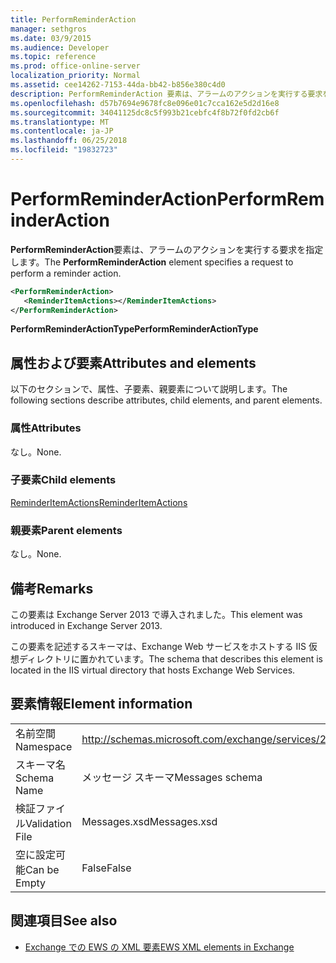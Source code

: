 ```yaml
---
title: PerformReminderAction
manager: sethgros
ms.date: 03/9/2015
ms.audience: Developer
ms.topic: reference
ms.prod: office-online-server
localization_priority: Normal
ms.assetid: cee14262-7153-44da-bb42-b856e380c4d0
description: PerformReminderAction 要素は、アラームのアクションを実行する要求を指定します。
ms.openlocfilehash: d57b7694e9678fc8e096e01c7cca162e5d2d16e8
ms.sourcegitcommit: 34041125dc8c5f993b21cebfc4f8b72f0fd2cb6f
ms.translationtype: MT
ms.contentlocale: ja-JP
ms.lasthandoff: 06/25/2018
ms.locfileid: "19832723"
---
```

# <a name="performreminderaction"></a><span data-ttu-id="5bb78-103">PerformReminderAction</span><span class="sxs-lookup"><span data-stu-id="5bb78-103">PerformReminderAction</span></span>

<span data-ttu-id="5bb78-104">**PerformReminderAction**要素は、アラームのアクションを実行する要求を指定します。</span><span class="sxs-lookup"><span data-stu-id="5bb78-104">The **PerformReminderAction** element specifies a request to perform a reminder action.</span></span> 
  
```XML
<PerformReminderAction>
   <ReminderItemActions></ReminderItemActions>
</PerformReminderAction>
```

 <span data-ttu-id="5bb78-105">**PerformReminderActionType**</span><span class="sxs-lookup"><span data-stu-id="5bb78-105">**PerformReminderActionType**</span></span>
## <a name="attributes-and-elements"></a><span data-ttu-id="5bb78-106">属性および要素</span><span class="sxs-lookup"><span data-stu-id="5bb78-106">Attributes and elements</span></span>

<span data-ttu-id="5bb78-107">以下のセクションで、属性、子要素、親要素について説明します。</span><span class="sxs-lookup"><span data-stu-id="5bb78-107">The following sections describe attributes, child elements, and parent elements.</span></span>
  
### <a name="attributes"></a><span data-ttu-id="5bb78-108">属性</span><span class="sxs-lookup"><span data-stu-id="5bb78-108">Attributes</span></span>

<span data-ttu-id="5bb78-109">なし。</span><span class="sxs-lookup"><span data-stu-id="5bb78-109">None.</span></span>
  
### <a name="child-elements"></a><span data-ttu-id="5bb78-110">子要素</span><span class="sxs-lookup"><span data-stu-id="5bb78-110">Child elements</span></span>

[<span data-ttu-id="5bb78-111">ReminderItemActions</span><span class="sxs-lookup"><span data-stu-id="5bb78-111">ReminderItemActions</span></span>](reminderitemactions.md)
  
### <a name="parent-elements"></a><span data-ttu-id="5bb78-112">親要素</span><span class="sxs-lookup"><span data-stu-id="5bb78-112">Parent elements</span></span>

<span data-ttu-id="5bb78-113">なし。</span><span class="sxs-lookup"><span data-stu-id="5bb78-113">None.</span></span>
  
## <a name="remarks"></a><span data-ttu-id="5bb78-114">備考</span><span class="sxs-lookup"><span data-stu-id="5bb78-114">Remarks</span></span>

<span data-ttu-id="5bb78-115">この要素は Exchange Server 2013 で導入されました。</span><span class="sxs-lookup"><span data-stu-id="5bb78-115">This element was introduced in Exchange Server 2013.</span></span>
  
<span data-ttu-id="5bb78-116">この要素を記述するスキーマは、Exchange Web サービスをホストする IIS 仮想ディレクトリに置かれています。</span><span class="sxs-lookup"><span data-stu-id="5bb78-116">The schema that describes this element is located in the IIS virtual directory that hosts Exchange Web Services.</span></span>
  
## <a name="element-information"></a><span data-ttu-id="5bb78-117">要素情報</span><span class="sxs-lookup"><span data-stu-id="5bb78-117">Element information</span></span>

|||
|:-----|:-----|
|<span data-ttu-id="5bb78-118">名前空間</span><span class="sxs-lookup"><span data-stu-id="5bb78-118">Namespace</span></span>  <br/> |http://schemas.microsoft.com/exchange/services/2006/messages  <br/> |
|<span data-ttu-id="5bb78-119">スキーマ名</span><span class="sxs-lookup"><span data-stu-id="5bb78-119">Schema Name</span></span>  <br/> |<span data-ttu-id="5bb78-120">メッセージ スキーマ</span><span class="sxs-lookup"><span data-stu-id="5bb78-120">Messages schema</span></span>  <br/> |
|<span data-ttu-id="5bb78-121">検証ファイル</span><span class="sxs-lookup"><span data-stu-id="5bb78-121">Validation File</span></span>  <br/> |<span data-ttu-id="5bb78-122">Messages.xsd</span><span class="sxs-lookup"><span data-stu-id="5bb78-122">Messages.xsd</span></span>  <br/> |
|<span data-ttu-id="5bb78-123">空に設定可能</span><span class="sxs-lookup"><span data-stu-id="5bb78-123">Can be Empty</span></span>  <br/> |<span data-ttu-id="5bb78-124">False</span><span class="sxs-lookup"><span data-stu-id="5bb78-124">False</span></span>  <br/> |
   
## <a name="see-also"></a><span data-ttu-id="5bb78-125">関連項目</span><span class="sxs-lookup"><span data-stu-id="5bb78-125">See also</span></span>



- [<span data-ttu-id="5bb78-126">Exchange での EWS の XML 要素</span><span class="sxs-lookup"><span data-stu-id="5bb78-126">EWS XML elements in Exchange</span></span>](ews-xml-elements-in-exchange.md)

